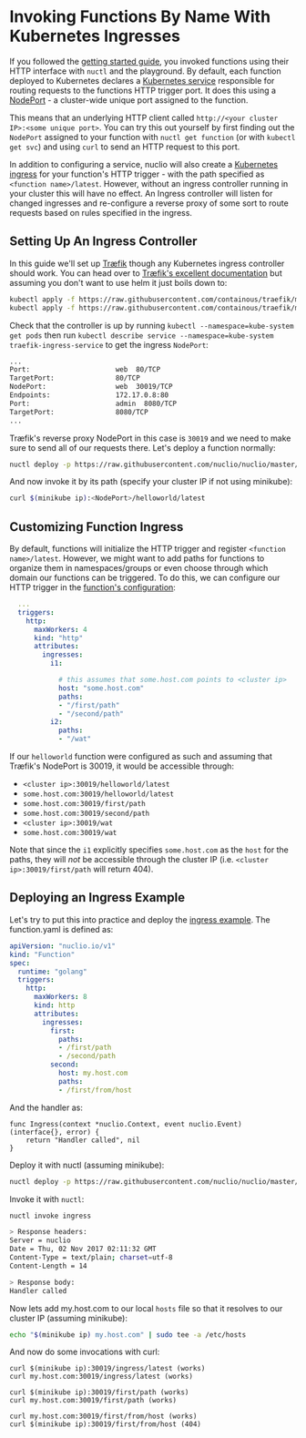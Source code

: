 # Invoking Functions By Name With Kubernetes Ingresses

If you followed the [getting started guide](getting-started.md), you invoked functions using their HTTP interface with `nuctl` and the playground. By default, each function deployed to Kubernetes declares a [Kubernetes service](https://kubernetes.io/docs/concepts/services-networking/service/) responsible for routing requests to the functions HTTP trigger port. It does this using a [NodePort](https://kubernetes.io/docs/concepts/services-networking/service/#type-nodeport) - a cluster-wide unique port assigned to the function.

This means that an underlying HTTP client called `http://<your cluster IP>:<some unique port>`. You can try this out yourself by first finding out the `NodePort` assigned to your function with `nuctl get function` (or with `kubectl get svc`) and using `curl` to send an HTTP request to this port.

In addition to configuring a service, nuclio will also create a [Kubernetes ingress](https://kubernetes.io/docs/concepts/services-networking/ingress/) for your function's HTTP trigger - with the path specified as `<function name>/latest`. However, without an ingress controller running in your cluster this will have no effect. An Ingress controller will listen for changed ingresses and re-configure a reverse proxy of some sort to route requests based on rules specified in the ingress.

## Setting Up An Ingress Controller
In this guide we'll set up [Træfik](https://docs.traefik.io/) though any Kubernetes ingress controller should work. You can head over to [Træfik's excellent documentation](https://docs.traefik.io/user-guide/kubernetes/) but assuming you don't want to use helm it just boils down to:

```bash
kubectl apply -f https://raw.githubusercontent.com/containous/traefik/master/examples/k8s/traefik-rbac.yaml
kubectl apply -f https://raw.githubusercontent.com/containous/traefik/master/examples/k8s/traefik-deployment.yaml
```

Check that the controller is up by running `kubectl --namespace=kube-system get pods` then run `kubectl describe service --namespace=kube-system traefik-ingress-service` to get the ingress `NodePort`:

```bash
...
Port:                     web  80/TCP
TargetPort:               80/TCP
NodePort:                 web  30019/TCP
Endpoints:                172.17.0.8:80
Port:                     admin  8080/TCP
TargetPort:               8080/TCP
...
```

Træfik's reverse proxy NodePort in this case is `30019` and we need to make sure to send all of our requests there. Let's deploy a function normally:

```bash
nuctl deploy -p https://raw.githubusercontent.com/nuclio/nuclio/master/hack/examples/golang/helloworld/helloworld.go --registry $(minikube ip):5000 helloworld --run-registry localhost:5000
```

And now invoke it by its path (specify your cluster IP if not using minikube):
```bash
curl $(minikube ip):<NodePort>/helloworld/latest
```

## Customizing Function Ingress
By default, functions will initialize the HTTP trigger and register `<function name>/latest`. However, we might want to add paths for functions to organize them in namespaces/groups or even choose through which domain our functions can be triggered. To do this, we can configure our HTTP trigger in the [function's configuration](/docs/configuring-a-function.md):

```yaml
  ...
  triggers:
    http:
      maxWorkers: 4
      kind: "http"
      attributes:
        ingresses:
          i1:

            # this assumes that some.host.com points to <cluster ip>
            host: "some.host.com"
            paths:
            - "/first/path"
            - "/second/path"
          i2:
            paths:
            - "/wat"
```

If our `helloworld` function were configured as such and assuming that Træfik's NodePort is 30019, it would be accessible through:
* `<cluster ip>:30019/helloworld/latest`
* `some.host.com:30019/helloworld/latest`
* `some.host.com:30019/first/path`
* `some.host.com:30019/second/path`
* `<cluster ip>:30019/wat`
* `some.host.com:30019/wat`

Note that since the `i1` explicitly specifies `some.host.com` as the `host` for the paths, they will _not_ be accessible through the cluster IP (i.e. `<cluster ip>:30019/first/path` will return 404).

## Deploying an Ingress Example

Let's try to put this into practice and deploy the [ingress example](/hack/examples/golang/ingress). The function.yaml is defined as:

```yaml
apiVersion: "nuclio.io/v1"
kind: "Function"
spec:
  runtime: "golang"
  triggers:
    http:
      maxWorkers: 8
      kind: http
      attributes:
        ingresses:
          first:
            paths:
            - /first/path
            - /second/path
          second:
            host: my.host.com
            paths:
            - /first/from/host
```

And the handler as: 
```
func Ingress(context *nuclio.Context, event nuclio.Event) (interface{}, error) {
	return "Handler called", nil
}
```

Deploy it with nuctl (assuming minikube):
```bash
nuctl deploy -p https://raw.githubusercontent.com/nuclio/nuclio/master/hack/examples/golang/ingress/ingress.go --registry $(minikube ip):5000 helloworld --run-registry localhost:5000 --verbose
```

Invoke it with `nuctl`:
```bash
nuctl invoke ingress

> Response headers:
Server = nuclio
Date = Thu, 02 Nov 2017 02:11:32 GMT
Content-Type = text/plain; charset=utf-8
Content-Length = 14

> Response body:
Handler called
```

Now lets add my.host.com to our local `hosts` file so that it resolves to our cluster IP (assuming minikube):
```bash
echo "$(minikube ip) my.host.com" | sudo tee -a /etc/hosts
```

And now do some invocations with curl:
```
curl $(minikube ip):30019/ingress/latest (works)
curl my.host.com:30019/ingress/latest (works)

curl $(minikube ip):30019/first/path (works)
curl my.host.com:30019/first/path (works)

curl my.host.com:30019/first/from/host (works)
curl $(minikube ip):30019/first/from/host (404)
```
